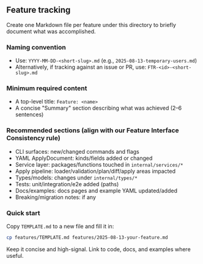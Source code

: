 ## Feature tracking

Create one Markdown file per feature under this directory to briefly document what was accomplished.

### Naming convention
- Use: `YYYY-MM-DD-<short-slug>.md` (e.g., `2025-08-13-temporary-users.md`)
- Alternatively, if tracking against an issue or PR, use: `FTR-<id>-<short-slug>.md`

### Minimum required content
- A top-level title: `Feature: <name>`
- A concise "Summary" section describing what was achieved (2–6 sentences)

### Recommended sections (align with our Feature Interface Consistency rule)
- CLI surfaces: new/changed commands and flags
- YAML ApplyDocument: kinds/fields added or changed
- Service layer: packages/functions touched in `internal/services/*`
- Apply pipeline: loader/validation/plan/diff/apply areas impacted
- Types/models: changes under `internal/types/*`
- Tests: unit/integration/e2e added (paths)
- Docs/examples: docs pages and example YAML updated/added
- Breaking/migration notes: if any

### Quick start
Copy `TEMPLATE.md` to a new file and fill it in:

```bash
cp features/TEMPLATE.md features/2025-08-13-your-feature.md
```

Keep it concise and high-signal. Link to code, docs, and examples where useful.


